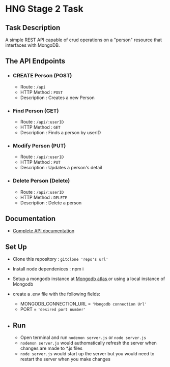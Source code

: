 # HNG Stage 2 Task

## Task Description
A simple REST API capable of crud operations on a "person" resource that interfaces with MongoDB.


## The  API Endpoints
- ### CREATE Person (POST)
    - Route : `/api`
    - HTTP Method :  `POST `
    - Description : Creates a new Person

- ### Find Person (GET)
    - Route : `/api/:userID`
    - HTTP Method :  `GET `
    - Description : Finds a person by userID

-  ### Modify Person (PUT)
    - Route : `/api/:userID `
    - HTTP Method :  `PUT `
    - Description : Updates a person's detail

-  ### Delete Person (Delete)
    - Route : `/api/:userID`
    - HTTP Method :  `DELETE `
    - Description : Delete a person

## Documentation
- <a href = "https://github.com/Technicalqit/HNG-STAGE-TWO/blob/main/DOCUMENTATION.md"> Complete API documentation</a>

## Set Up
- Clone this repository : `gitclone 'repo's url'`
- Install node dependenices : npm i
- Setup a mongodb instance at <a href="https://cloud.mongodb.com/"> Mongodb atlas </a> or using a local instance of Mongodb 
- create a .env file with the following fields:
    - MONGODB_CONNECTION_URL = `'Mongodb connection Url'`
    - PORT = `'desired port number'`

- ## Run
    - Open terminal and run `nodemon server.js` or `node server.js`
    - `nodemon server.js` would authomatically refresh the server when changes are made to *.js files
    - `node server.js`  would start up the server but you would need to restart the server when you make changes